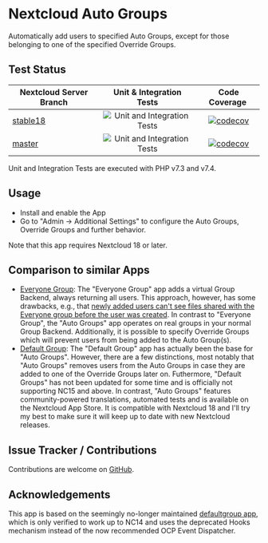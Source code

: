 # Nextcloud Auto Groups
Automatically add users to specified Auto Groups, except for those belonging to one of the specified Override Groups. 

## Test Status

| Nextcloud Server Branch | Unit & Integration Tests | Code Coverage | 
| ----------------------- |:------------------------:|:-------------:|
| [stable18](https://github.com/nextcloud/server/tree/stable18) | ![Unit and Integration Tests](https://github.com/stjosh/auto_groups/workflows/Unit%20and%20Integration%20Tests/badge.svg) | [![codecov](https://codecov.io/gh/stjosh/auto_groups/branch/master/graph/badge.svg?flag=stable18)](https://codecov.io/gh/stjosh/auto_groups) |
| [master](https://github.com/nextcloud/server/tree/master) | ![Unit and Integration Tests](https://github.com/stjosh/auto_groups/workflows/Unit%20and%20Integration%20Tests/badge.svg) | [![codecov](https://codecov.io/gh/stjosh/auto_groups/branch/master/graph/badge.svg?flag=master)](https://codecov.io/gh/stjosh/auto_groups) |

Unit and Integration Tests are executed with PHP v7.3 and v7.4.

## Usage

* Install and enable the App
* Go to "Admin -> Additional Settings" to configure the Auto Groups, Override Groups and further behavior.

Note that this app requires Nextcloud 18 or later.

## Comparison to similar Apps

* [Everyone Group](https://apps.nextcloud.com/apps/group_everyone): The "Everyone Group" app adds a virtual Group Backend, always returning all users. This approach, however, has some drawbacks, e.g., that [newly added users can't see files shared with the Everyone group before the user was created](https://github.com/icewind1991/group_everyone/issues/16). In contrast to "Everyone Group", the "Auto Groups" app operates on real groups in your normal Group Backend. Additionally, it is possible to specify Override Groups which will prevent users from being added to the Auto Group(s).
* [Default Group](https://github.com/bodangren/defaultgroup): The "Default Group" app has actually been the base for "Auto Groups". However, there are a few distinctions, most notably that "Auto Groups" removes users from the Auto Groups in case they are added to one of the Override Groups later on. Futhermore, "Default Groups" has not been updated for some time and is officially not supporting NC15 and above. In contrast, "Auto Groups" features community-powered translations, automated tests and is available on the Nextcloud App Store. It is compatible with Nextcloud 18 and I'll try my best to make sure it will keep up to date with new Nextcloud releases.

## Issue Tracker / Contributions

Contributions are welcome on [GitHub](https://github.com/stjosh/auto_groups/issues).

## Acknowledgements

This app is based on the seemingly no-longer maintained [defaultgroup app](https://github.com/bodangren/defaultgroup), which is only verified to work up to NC14 and uses the deprecated Hooks mechanism instead of the now recommended OCP Event Dispatcher.

